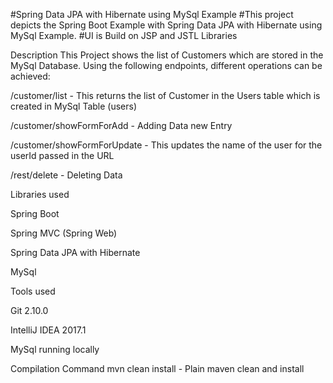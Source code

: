 #Spring Data JPA with Hibernate using MySql Example
#This project depicts the Spring Boot Example with Spring Data JPA with Hibernate using MySql Example.
#UI is Build on JSP and JSTL Libraries

Description
This Project shows the list of Customers which are stored in the MySql Database. Using the following endpoints, different operations can be achieved:

/customer/list - This returns the list of Customer in the Users table which is created in MySql Table (users)

/customer/showFormForAdd - Adding Data new Entry

/customer/showFormForUpdate - This updates the name of the user for the userId passed in the URL

/rest/delete - Deleting Data


Libraries used

Spring Boot

Spring MVC (Spring Web)

Spring Data JPA with Hibernate

MySql

Tools used

Git 2.10.0

IntelliJ IDEA 2017.1

MySql running locally

Compilation Command
mvn clean install - Plain maven clean and install
